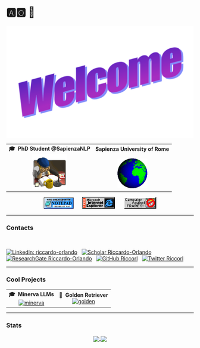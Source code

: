 
# 🅰️🅾️ 👋

<!-- - 🎓 &nbsp;**PhD Student** @SapienzaNLP
- 👨🏻‍💻 &nbsp;**NLP Engineer** @Babelscape
- 🌍 &nbsp;Sapienza University of Rome -->

<!-- Social -->
<div align="center">

<img height="300" src="assets/wordart.png">

<table width="100%">
<tr>

<td align="center">
<strong>🎓 &nbsp;PhD Student @SapienzaNLP</strong>
<br />

<img height="95" alt="Book" src="assets/study3.gif"> 
</a>
</td>

<td align="center">
<strong>Sapienza University of Rome</strong>
<br />
<br />

<img alt="Globe" height="80" src="assets/world_03.gif?raw=true">
</a>
</td>

</tr>
</table>
</div>

<p align=center>
<img src="assets/notepad.gif" alt="Site created with Notepad" height="30" />
<!-- "margin-right: whatever;" -->
<span>&nbsp;&nbsp;&nbsp;&nbsp;</span>  
<img src="assets/ie_logo.gif" alt="Microsoft Internet Explorer" />
<span>&nbsp;&nbsp;&nbsp;&nbsp;</span>  
<img src="assets/noframes.gif" alt="Microsoft Internet Explorer" />
</p>

<hr>

### Contacts

<br>

[![Linkedin: riccardo-orlando](https://img.shields.io/badge/-Riccardo-blue?style=flat&logo=Linkedin&logoColor=white&link=https://www.linkedin.com/in/riccardo-orlando)](https://www.linkedin.com/in/riccardo-orlando/)&nbsp;&nbsp;
[![Scholar Riccardo-Orlando](https://img.shields.io/badge/Riccardo-4285F4?style=flat&logo=googlescholar&logoColor=white)](https://scholar.google.com/citations?user=pYfNxg4AAAAJ)&nbsp;&nbsp;
[![ResearchGate Riccardo-Orlando](https://img.shields.io/badge/Riccardo-00CCBB?style=flat&logo=ResearchGate&logoColor=white)](https://www.researchgate.net/profile/Riccardo-Orlando)&nbsp;&nbsp;
[![GitHub Riccorl](https://img.shields.io/github/followers/riccorl?label=follow&style=social)](https://github.com/Riccorl)&nbsp;&nbsp;
[![Twitter Riccorl](https://img.shields.io/twitter/follow/RiccardoRicOrl?style=social)](https://twitter.com/RiccardoRicOrl)

<be>

<hr>

### Cool Projects

<table width="100%">
<tr>

<td align="center">
<strong>🎓 &nbsp;Minerva LLMs</strong>
<br />
<a href="https://huggingface.co/collections/sapienzanlp/minerva-llms-661e6011828fe67de4fe7961"><img height="80%" width="80%" alt="minerva" src="https://cdn-thumbnails.huggingface.co/social-thumbnails/collections/sapienzanlp/minerva-llms-661e6011828fe67de4fe7961.png"> 
</a>
</td>

<td align="center">
<strong>🦮 &nbsp;Golden Retriever</strong>
<br />
<a href="https://github.com/Riccorl/golden-retriever"><img height="80%" width="80%" alt="golden" src="https://opengraph.githubassets.com/14b24a708cf4f623c55033f080efb7f01edd9e9c0e167f792735c969401a792d/Riccorl/golden-retriever"> 
</a>
</td>

</tr>
</table>

<be>

<hr>

### Stats


<!-- #### 👨🏻‍💻&nbsp;GitHub Profile Stats -->

<p align=center>
<a href="https://github.com/anuraghazra/github-readme-stats">
  <img align="center" src="https://github-readme-stats.vercel.app/api?username=Riccorl&show_icons=true&theme=tokyonight&line_height=33&hide_border=true" />
</a>
<a href="https://github.com/anuraghazra/convoychat">
  <img align="center" src="https://github-readme-stats.vercel.app/api/top-langs/?username=Riccorl&theme=tokyonight&langs_count=4&hide=perl,TeX,jsonnet,autohotkey&hide_border=true" />
</a>
</p>

<!--
<br>

#### ⚡️&nbsp;Recent GitHub Activity


[![Ashutosh's github activity graph](https://activity-graph.herokuapp.com/graph?username=riccorl&theme=github&hide_border=true)](https://github.com/Riccorl)

<br>
-->
<!--

[![Riccorl's github stats](https://github-readme-stats.vercel.app/api?username=Riccorl&show_icons=tru&ebg_color=30,e96443,904e95&title_color=fff&text_color=fff)](https://github.com/anuraghazra/github-readme-stats)
[![Top Langs](https://github-readme-stats.vercel.app/api/top-langs/?username=Riccorl&layout=compact&bg_color=30,e96443,904e95&title_color=fff&text_color=fff)](https://github.com/anuraghazra/github-readme-stats)

[![Readme Card](https://github-readme-stats.vercel.app/api/pin/?username=anuraghazra&repo=github-readme-stats)](https://github.com/anuraghazra/github-readme-stats)

<img align='right' src="https://github-readme-stats.vercel.app/api?username=Riccorl&show_icons=true&hide_rank=true&hide_border=true">

<a href="https://github.com/Riccorl/Super-SloMo-tf2">
  <img align="left" src="https://github-readme-stats.vercel.app/api/pin/?username=Riccorl&repo=Super-SloMo-tf2" />
</a>

<p align="center">
  <img src="https://media.giphy.com/media/TIejJSkHLZh4s/giphy.gif" width="200" height="200">
</p>
**Riccorl/Riccorl** is a ✨ _special_ ✨ repository because its `README.md` (this file) appears on your GitHub profile.

Here are some ideas to get you started:

- 🔭 I’m currently working on ...
- 🌱 I’m currently learning ...
- 👯 I’m looking to collaborate on ...
- 🤔 I’m looking for help with ...
- 💬 Ask me about ...
- 📫 How to reach me: ...
- 😄 Pronouns: ...
- ⚡ Fun fact: ...
-->
